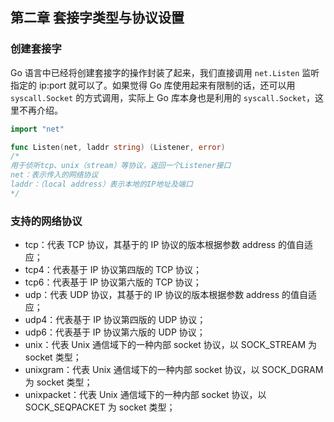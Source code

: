 ## 第二章 套接字类型与协议设置

### 创建套接字

Go 语言中已经将创建套接字的操作封装了起来，我们直接调用 `net.Listen` 监听指定的 ip:port 就可以了。如果觉得 Go 库使用起来有限制的话，还可以用 `syscall.Socket` 的方式调用，实际上 Go 库本身也是利用的 `syscall.Socket`，这里不再介绍。

```go
import "net"

func Listen(net, laddr string) (Listener, error)
/*
用于侦听tcp、unix（stream）等协议，返回一个Listener接口
net：表示传入的网络协议
laddr：（local address）表示本地的IP地址及端口
*/
```

### 支持的网络协议

- tcp：代表 TCP 协议，其基于的 IP 协议的版本根据参数 address 的值自适应；
- tcp4：代表基于 IP 协议第四版的 TCP 协议；
- tcp6：代表基于 IP 协议第六版的 TCP 协议；
- udp：代表 UDP 协议，其基于的 IP 协议的版本根据参数 address 的值自适应；
- udp4：代表基于 IP 协议第四版的 UDP 协议；
- udp6：代表基于 IP 协议第六版的 UDP 协议；
- unix：代表 Unix 通信域下的一种内部 socket 协议，以 SOCK_STREAM 为 socket 类型；
- unixgram：代表 Unix 通信域下的一种内部 socket 协议，以 SOCK_DGRAM 为 socket 类型；
- unixpacket：代表 Unix 通信域下的一种内部 socket 协议，以 SOCK_SEQPACKET 为 socket 类型；